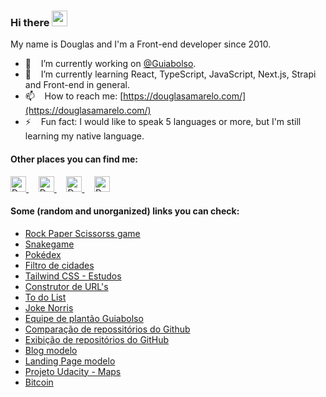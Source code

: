 ### Hi there <img src="https://media.giphy.com/media/hvRJCLFzcasrR4ia7z/giphy.gif" height="25px">

My name is Douglas and I'm a Front-end developer since 2010.

- 🔭  &nbsp;&nbsp; I’m currently working on [@Guiabolso](https://github.com/GuiaBolso).
- 🌱  &nbsp;&nbsp; I’m currently learning React, TypeScript, JavaScript, Next.js, Strapi and Front-end in general. 
- 📫  &nbsp;&nbsp; How to reach me: [https://douglasamarelo.com/](https://douglasamarelo.com/)
- ⚡   &nbsp;&nbsp; Fun fact: I would like to speak 5 languages or more, but I'm still learning my native language.


#### Other places you can find me:
<p>
	<a href="https://www.linkedin.com/in/douglasamarelo/" title="Douglas Amarelo Lopes - LinkedIn" target="_blank">
		<img alt="Douglas Amarelo Lopes - LinkedIn" src="https://user-images.githubusercontent.com/3269950/87224345-ee420b00-c35a-11ea-89cd-215268e9e4bd.png" height="25" />
	</a>
	&nbsp; &nbsp;
	<a href="https://codepen.io/DouglasAmarelo/" title="Douglas Amarelo Lopes - Codepen" target="_blank">
		<img alt="Douglas Amarelo Lopes - Codepen" src="https://user-images.githubusercontent.com/3269950/87224358-f26e2880-c35a-11ea-81c8-975a2cec1a1c.png" height="25" />
	</a>
	&nbsp; &nbsp;
	<a href="https://twitter.com/DouglasAmarelo" title="Douglas Amarelo Lopes - Twitter" target="_blank">
		<img alt="Douglas Amarelo Lopes - Twitter" src="https://user-images.githubusercontent.com/3269950/87224359-fac66380-c35a-11ea-8a66-d088205525f4.png" height="25" />
	</a>
	&nbsp; &nbsp;
	<a href="https://medium.com/@DouglasAmarelo" title="Douglas Amarelo Lopes - Medium" target="_blank">
		<img alt="Douglas Amarelo Lopes - Medium" src="https://user-images.githubusercontent.com/3269950/87224334-e8e4c080-c35a-11ea-8ab2-355af0870a72.png" height="25" />
	</a>
</p>

#### Some (random and unorganized) links you can check:
- [Rock Paper Scissorss game](https://game-rockpaperscissorss.netlify.app/)
- [Snakegame](https://douglasamarelo-snakegame.netlify.app/)
- [Pokédex](https://douglasamarelo-pokedex.vercel.app/)
- [Filtro de cidades](https://douglasamarelo-filtro-em-js.netlify.app/)
- [Tailwind CSS - Estudos](https://douglasamarelo-learning-tailwind.vercel.app/)
- [Construtor de URL's](https://url-builder.netlify.app/)
- [To do List](https://douglasamarelo-todo-list.netlify.app/)
- [Joke Norris](https://douglas-lopes-joke-norris.netlify.app/)
- [Equipe de plantão Guiabolso](https://gbconnect-alertas.netlify.app/)
- [Comparação de repossitórios do Github](https://comparegithubrepositories.netlify.app/)
- [Exibição de repositórios do GitHub](https://list-github-repositories.netlify.app/)
- [Blog modelo](https://douglasamarelo-gatsbyblog.netlify.app/)
- [Landing Page modelo](https://douglasamarelo-react-avancado.netlify.app/)
- [Projeto Udacity - Maps](https://douglas-lopes-udacity-neighborhood-map-react.netlify.app/)
- [Bitcoin](https://bitcoin-f11yk67j7-douglasamarelo.vercel.app/)



<!--
**DouglasAmarelo/DouglasAmarelo** is a ✨ _special_ ✨ repository because its `README.md` (this file) appears on your GitHub profile.

Here are some ideas to get you started:

- 🔭 I’m currently working on ...
- 🌱 I’m currently learning ...
- 👯 I’m looking to collaborate on ...
- 🤔 I’m looking for help with ...
- 💬 Ask me about ...
- 📫 How to reach me: ...
- 😄 Pronouns: ...
- ⚡ Fun fact: ...
-->

